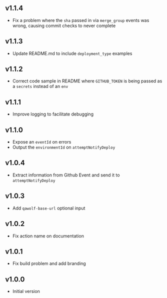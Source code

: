 ## v1.1.4

- Fix a problem where the `sha` passed in via `merge_group` events was wrong, causing commit checks to never complete

## v1.1.3

- Update README.md to include `deployment_type` examples

## v1.1.2

- Correct code sample in README where `GITHUB_TOKEN` is being passed as a `secrets` instead of an `env`

## v1.1.1

- Improve logging to facilitate debugging

## v1.1.0

- Expose an `eventId` on errors
- Output the `environmentId` on `attemptNotifyDeploy`

## v1.0.4

- Extract information from Github Event and send it to `attemptNotifyDeploy`

## v1.0.3

- Add `qawolf-base-url` optional input

## v1.0.2

- Fix action name on documentation

## v1.0.1

- Fix build problem and add branding

## v1.0.0

- Initial version
